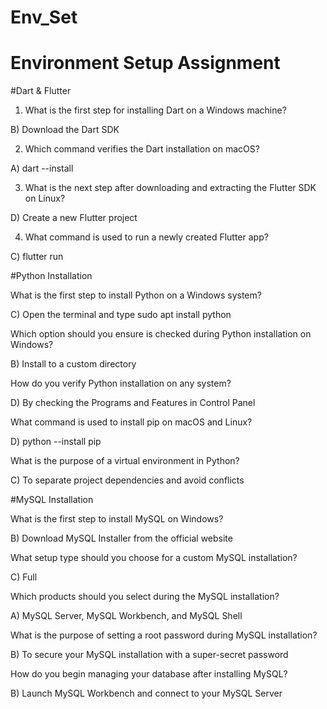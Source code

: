 # Env_Set

# Environment Setup Assignment

#Dart & Flutter

1. What is the first step for installing Dart on a Windows machine?

B) Download the Dart SDK



2. Which command verifies the Dart installation on macOS?

A) dart --install



3. What is the next step after downloading and extracting the Flutter SDK on Linux?

D) Create a new Flutter project


4. What command is used to run a newly created Flutter app?

C) flutter run



#Python Installation

What is the first step to install Python on a Windows system?

C) Open the terminal and type sudo apt install python


Which option should you ensure is checked during Python installation on Windows?

B) Install to a custom directory

How do you verify Python installation on any system?

D) By checking the Programs and Features in Control Panel

What command is used to install pip on macOS and Linux?

D) python --install pip

What is the purpose of a virtual environment in Python?

C) To separate project dependencies and avoid conflicts


#MySQL Installation

What is the first step to install MySQL on Windows?

B) Download MySQL Installer from the official website


What setup type should you choose for a custom MySQL installation?

C) Full


Which products should you select during the MySQL installation?

A) MySQL Server, MySQL Workbench, and MySQL Shell


What is the purpose of setting a root password during MySQL installation?

B) To secure your MySQL installation with a super-secret password

How do you begin managing your database after installing MySQL?

B) Launch MySQL Workbench and connect to your MySQL Server

